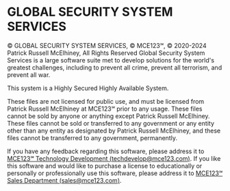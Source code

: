 # GLOBAL SECURITY SYSTEM SERVICES
© GLOBAL SECURITY SYSTEM SERVICES, © MCE123℠, © 2020-2024 Patrick Russell McElhiney, All Rights Reserved
Global Security System Services is a large software suite met to develop solutions for the world's greatest challenges, including to prevent all crime, prevent all terrorism, and prevent all war.

This system is a Highly Secured Highly Available System.

These files are not licensed for public use, and must be licensed from Patrick Russell McElhiney at MCE123℠ prior to any usage. These files cannot be sold by anyone or anything except Patrick Russell McElhiney. These files cannot be sold or transferred to any government or any entity other than any entity as designated by Patrick Russell McElhiney, and these files cannot be transferred to any government, permanently.

If you have any feedback regarding this software, please address it to [MCE123℠ Technology Development (techdevelop@mce123.com)](mailto:techdevelop@mce123.com).
If you like this software and would like to purchase a license to educationally or personally or professionally use this software, please address it to [MCE123℠ Sales Department (sales@mce123.com)](mailto:sales@mce123.com).
